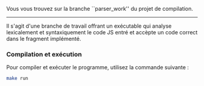 Vous vous trouvez sur la branche ``parser_work'' du projet de compilation.
********************************************************************************
Il s'agit d'une branche de travail offrant un exécutable qui analyse lexicalement
et syntaxiquement le code JS entré et accèpte un code correct dans le fragment
implémenté.


### Compilation et exécution

Pour compiler et exécuter le programme, utilisez la commande suivante :

```sh
make run
